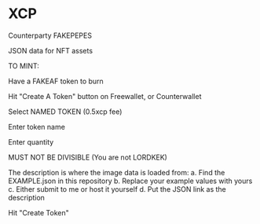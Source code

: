 # XCP

Counterparty FAKEPEPES

JSON data for NFT assets

TO MINT:

Have a FAKEAF token to burn

Hit "Create A Token" button on Freewallet, or Counterwallet

Select NAMED TOKEN (0.5xcp fee)

Enter token name

Enter quantity

MUST NOT BE DIVISIBLE (You are not LORDKEK)

The description is where the image data is loaded from: a. Find the EXAMPLE.json in this repository b. Replace your example values with yours c. Either submit to me or host it yourself d. Put the JSON link as the description

Hit "Create Token"

